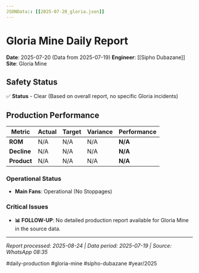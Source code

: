 ```yaml
--- 
JSONData:: [[2025-07-20_gloria.json]]
---
```


# Gloria Mine Daily Report
**Date**: 2025-07-20 (Data from 2025-07-19)
**Engineer**: [[Sipho Dubazane]]
**Site**: Gloria Mine

## Safety Status
✅ **Status** - Clear (Based on overall report, no specific Gloria incidents)

## Production Performance
| Metric | Actual | Target | Variance | Performance |
|--------|--------|--------|----------|-------------|
| **ROM** | N/A | N/A | N/A | **N/A** |
| **Decline** | N/A | N/A | N/A | **N/A** |
| **Product** | N/A | N/A | N/A | **N/A** |

### Operational Status
- **Main Fans**: Operational (No Stoppages)

### Critical Issues
- **📊 FOLLOW-UP**: No detailed production report available for Gloria Mine in the source data.

---
*Report processed: 2025-08-24 | Data period: 2025-07-19 | Source: WhatsApp 08:35*

#daily-production #gloria-mine #sipho-dubazane #year/2025